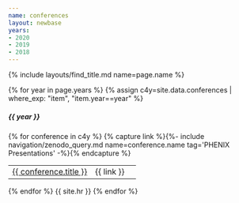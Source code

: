```yaml
---
name: conferences
layout: newbase
years:
- 2020
- 2019
- 2018
---
```

{% include layouts/find_title.md name=page.name %}

{% for year in page.years %}
{% assign c4y=site.data.conferences | where_exp: "item", "item.year==year" %}
<h5>{{ year }}</h5>
{% for conference in c4y %}
{% capture link %}{%- include navigation/zenodo_query.md name=conference.name tag='PHENIX Presentations' -%}{% endcapture %}
<table width="67%">
  <tr>
    <td width="65%"><nobr><a href="{{ conference.url }}" target="_blank">{{ conference.title }}</a></nobr></td>
    <td width="35%"><nobr>{{ link }}</nobr></td>
  </tr>
</table>
{% endfor %}
{{ site.hr }}
{% endfor %}
